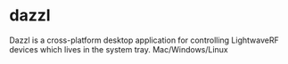 dazzl
=====

Dazzl is a cross-platform desktop application for controlling LightwaveRF devices which lives in the system tray. Mac/Windows/Linux



